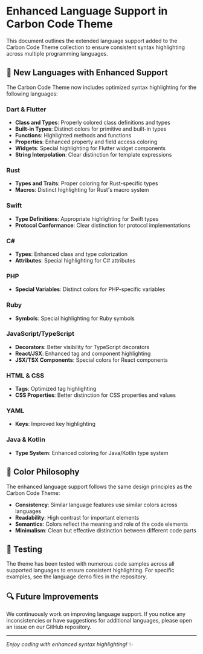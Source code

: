 # Enhanced Language Support in Carbon Code Theme

This document outlines the extended language support added to the Carbon Code Theme collection to ensure consistent syntax highlighting across multiple programming languages.

## 🌟 New Languages with Enhanced Support

The Carbon Code Theme now includes optimized syntax highlighting for the following languages:

### Dart & Flutter

- **Class and Types**: Properly colored class definitions and types
- **Built-in Types**: Distinct colors for primitive and built-in types
- **Functions**: Highlighted methods and functions
- **Properties**: Enhanced property and field access coloring
- **Widgets**: Special highlighting for Flutter widget components
- **String Interpolation**: Clear distinction for template expressions

### Rust

- **Types and Traits**: Proper coloring for Rust-specific types
- **Macros**: Distinct highlighting for Rust's macro system

### Swift

- **Type Definitions**: Appropriate highlighting for Swift types
- **Protocol Conformance**: Clear distinction for protocol implementations

### C#

- **Types**: Enhanced class and type colorization
- **Attributes**: Special highlighting for C# attributes

### PHP

- **Special Variables**: Distinct colors for PHP-specific variables

### Ruby

- **Symbols**: Special highlighting for Ruby symbols

### JavaScript/TypeScript

- **Decorators**: Better visibility for TypeScript decorators
- **React/JSX**: Enhanced tag and component highlighting
- **JSX/TSX Components**: Special colors for React components

### HTML & CSS

- **Tags**: Optimized tag highlighting
- **CSS Properties**: Better distinction for CSS properties and values

### YAML

- **Keys**: Improved key highlighting

### Java & Kotlin

- **Type System**: Enhanced coloring for Java/Kotlin type system

## 🎨 Color Philosophy

The enhanced language support follows the same design principles as the Carbon Code Theme:

- **Consistency**: Similar language features use similar colors across languages
- **Readability**: High contrast for important elements
- **Semantics**: Colors reflect the meaning and role of the code elements
- **Minimalism**: Clean but effective distinction between different code parts

## 🧪 Testing

The theme has been tested with numerous code samples across all supported languages to ensure consistent highlighting. For specific examples, see the language demo files in the repository.

## 🔍 Future Improvements

We continuously work on improving language support. If you notice any inconsistencies or have suggestions for additional languages, please open an issue on our GitHub repository.

---

_Enjoy coding with enhanced syntax highlighting!_ ✨
